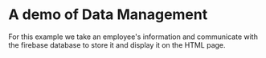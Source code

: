 # A demo of Data Management
For this example we take an employee's information and communicate with the firebase database to store it and display it on the HTML page.